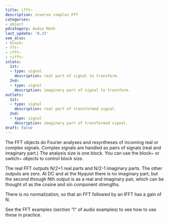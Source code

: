 ```yaml
---
title: ifft~
description: inverse complex FFT
categories:
- object
pdcategory: Audio Math
last_update: '0.33'
see_also:
- block~
- fft~
- rfft~
- rifft~
inlets:
  1st:
  - type: signal
    description: real part of signal to transform.
  2nd:
  - type: signal
    description: imaginary part of signal to transform.
outlets:
  1st:
  - type: signal
    description: real part of transformed signal.
  2nd:
  - type: signal
    description: imaginary part of transformed signal.
draft: false
---
```

The FFT objects do Fourier analyses and resyntheses of incoming real or complex signals. Complex signals are handled as pairs of signals (real and imaginary part.) The analysis size is one block. You can use the block~ or switch~ objects to control block size.

The real FFT outputs N/2+1 real parts and N/2-1 imaginary parts. The other outputs are zero. At DC and at the Nyquist there is no imaginary part, but the second through Nth output is as a real and imaginary pair, which can be thought of as the cosine and sin component strengths.

There is no normalization, so that an FFT followed by an IFFT has a gain of N.

See the FFT examples (section "I" of audio examples) to see how to use these in practice.